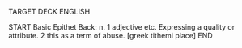 TARGET DECK
ENGLISH

START
Basic
Epithet
Back: n. 1 adjective etc. Expressing a quality or attribute. 2 this as a term of abuse. [greek tithemi place]
END
